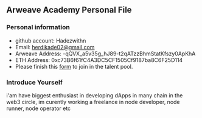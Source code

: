 ## Arweave Academy Personal File

### Personal information

- github account: Hadezwithn
- Email: herdikade02@gmail.com
- Arweave Address: -qQVX_a5v35g_hJ89-t2qATzzBhmStatKfszy0ApKhA
- ETH Address: 0xc73B6f61fC4A3DC5CF1505Cf9187ba8C6F25D114
- Please finish this [form](https://docs.google.com/forms/d/e/1FAIpQLSfWA5fIIcBgmRppm3jNz5vmf9Mai_QMVil-2pO4r7YKn_Zhtw/viewform?usp=sf_link) to join in the talent pool.

### Introduce Yourself
 i'am have biggest enthusiast in developing dApps in many chain in the web3 circle, im curently working a freelance in node developer, node runner, node operator etc
